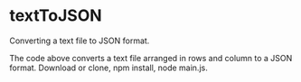 # textToJSON
Converting a text file to JSON format.

The code above converts a text file arranged in rows and column to a JSON format.
Download or clone,
npm install,
node main.js.
